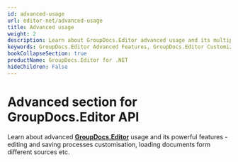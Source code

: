 ```yaml
---
id: advanced-usage
url: editor-net/advanced-usage
title: Advanced usage
weight: 2
description: Learn about GroupDocs.Editor advanced usage and its multiple powerful features like enabling font extraction, specifying document locale, memory usage optimisation etc.
keywords: GroupDocs.Editor Advanced Features, GroupDocs.Editor Customization, GroupDocs.Editor Advanced Features C#
bookCollapseSection: true
productName: GroupDocs.Editor for .NET
hideChildren: False
---
```

# Advanced section for GroupDocs.Editor API

Learn about advanced [**GroupDocs.Editor**](https://products.groupdocs.com/editor/net) usage and its powerful features - editing and saving processes customisation, loading documents form different sources etc.
